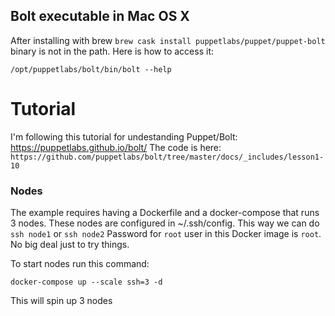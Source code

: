 ## Bolt executable in Mac OS X
After installing with brew `brew cask install puppetlabs/puppet/puppet-bolt` binary is not in the path.
Here is how to access it:
```
/opt/puppetlabs/bolt/bin/bolt --help
```

# Tutorial
I'm following this tutorial for undestanding Puppet/Bolt: https://puppetlabs.github.io/bolt/
The code is here: `https://github.com/puppetlabs/bolt/tree/master/docs/_includes/lesson1-10`

### Nodes
The example requires having a Dockerfile and a docker-compose that runs 3 nodes.
These nodes are configured in ~/.ssh/config. This way we can do `ssh node1` or `ssh node2`
Password for `root` user in this Docker image is `root`. No big deal just to try things.

To start nodes run this command:
```
docker-compose up --scale ssh=3 -d
```
This will spin up 3 nodes
